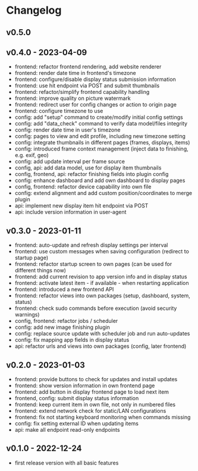 # Changelog

## v0.5.0



## v0.4.0 - 2023-04-09

* frontend: refactor frontend rendering, add website renderer
* frontend: render date time in frontend's timezone
* frontend: configure/disable display status submission information
* frontend: use hit endpoint via POST and submit thumbnails
* frontend: refactor/simplify frontend capability handling
* frontend: improve quality on picture watermark
* frontend: redirect user for config changes or action to origin page
* frontend: configure timezone to use
* config: add "setup" command to create/modify initial config settings
* config: add "data_check" command to verify data model/files integrity
* config: render date time in user's timezone
* config: pages to view and edit profile, including new timezone setting
* config: integrate thumbnails in different pages (frames, displays, items)
* config: introduced frame context management (inject data to finishing, e.g. exif, geo)
* config: add update interval per frame source
* config, api: add data model, use for display item thumbnails
* config, frontend, api: refactor finishing fields into plugin config
* config: enhance dashboard and add own dashboard to display pages
* config, frontend: refactor device capability into own file
* config: extend alignment and add custom position/coordinates to merge plugin
* api: implement new display item hit endpoint via POST
* api: include version information in user-agent

## v0.3.0 - 2023-01-11

* frontend: auto-update and refresh display settings per interval
* frontend: use custom messages when saving configuration (redirect to startup page)
* frontend: refactor startup screen to own pages (can be used for different things now)
* frontend: add current revision to app version info and in display status
* frontend: activate latest item - if available - when restarting application
* frontend: introduced a new frontend API
* frontend: refactor views into own packages (setup, dashboard, system, status)
* frontend: check sudo commands before execution (avoid security warnings)
* config, frontend: refactor jobs / scheduler
* config: add new image finishing plugin
* config: replace source update with scheduler job and run auto-updates
* config: fix mapping app fields in display status
* api: refactor urls and views into own packages (config, later frontend)

## v0.2.0 - 2023-01-03

* frontend: provide buttons to check for updates and install updates
* frontend: show version information in own frontend page
* frontend: add button in display frontend page to load next item
* frontend, config: submit display status information
* frontend: keep current item in own file, not only in numbered files
* frontend: extend network check for static/LAN configurations
* frontend: fix not starting keyboard monitoring when commands missing
* config: fix setting external ID when updating items 
* api: make all endpoint read-only endpoints

## v0.1.0 - 2022-12-24

* first release version with all basic features

